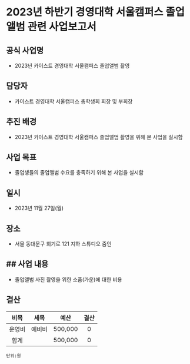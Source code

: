 2023년 하반기 경영대학 서울캠퍼스 졸업앨범 관련 사업보고서
===


## 공식 사업명
- 2023년 카이스트 경영대학 서울캠퍼스 졸업앨범 촬영

## 담당자
- 카이스트 경영대학 서울캠퍼스 총학생회 회장 및 부회장

## 추진 배경
- 2023년 카이스트 경영대학 서울캠퍼스 졸업앨범 촬영을 위해 본 사업을 실시함

## 사업 목표
- 졸업생들의 졸업앨범 수요를 충족하기 위해 본 사업을 실시함
  
## 일시
- 2023년 11월 27일(월)

## 장소
- 서울 동대문구 회기로 121 지하 스튜디오 줌인

## ## 사업 내용
- 졸업앨범 사진 촬영을 위한 소품(가운)에 대한 비용

## 결산

|  **비목** |   **세목**   | **예산** |	**결산**	|
|:----------:|:------------:|:--------:|:--------:|
|	운영비	|	예비비	|	500,000	|	0	|
|	합계		|			|	500,000	|	0	|

	단위:원

